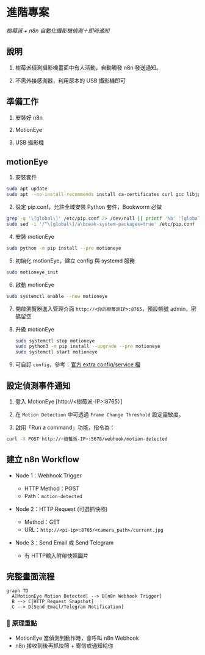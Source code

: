 # 進階專案

_樹莓派 + n8n 自動化攝影機偵測＋即時通知_

## 說明

1. 樹莓派偵測攝影機畫面中有人活動，自動觸發 n8n 發送通知。

2. 不需外接感測器，利用原本的 USB 攝影機即可


## 準備工作

1. 安裝好 n8n

2. MotionEye

3. USB 攝影機

## motionEye

1. 安裝套件

```bash
sudo apt update
sudo apt --no-install-recommends install ca-certificates curl gcc libjpeg62-turbo-dev libcurl4-openssl-dev libssl-dev -y
```

2. 設定 pip.conf，允許全域安裝 Python 套件，Bookworm 必做

```bash
grep -q '\[global\]' /etc/pip.conf 2> /dev/null || printf '%b' '[global]\n' | sudo tee -a /etc/pip.conf > /dev/null
sudo sed -i '/^\[global\]/a\break-system-packages=true' /etc/pip.conf
```

4. 安裝 motionEye

```bash
sudo python -m pip install --pre motioneye
```

5. 初始化 motionEye，建立 config 與 systemd 服務

```bash
sudo motioneye_init
```

6. 啟動 motionEye

```bash
sudo systemctl enable --now motioneye
```

7. 開啟瀏覽器進入管理介面 `http://<你的樹莓派IP>:8765`，預設帳號 admin，密碼留空

8. 升級 motionEye

    ```bash
    sudo systemctl stop motioneye
    sudo python3 -m pip install --upgrade --pre motioneye
    sudo systemctl start motioneye
    ```

9. 可自訂 `config`，參考：[官方 extra config/service 檔](https://github.com/motioneye-project/motioneye/tree/dev/motioneye/extra)

## 設定偵測事件通知

1. 登入 MotionEye [http://<樹莓派-IP>:8765）]

2. 在 `Motion Detection` 中可透過 `Frame Change Threshold` 設定靈敏度。

3. 啟用「Run a command」功能，指令為：

```bash
curl -X POST http://<樹莓派-IP>:5678/webhook/motion-detected
```

## 建立 n8n Workflow

* Node 1：Webhook Trigger

  * HTTP Method：POST
  * Path：`motion-detected`

* Node 2：HTTP Request (可選抓快照)

  * Method：GET
  * URL：`http://<pi-ip>:8765/<camera_path>/current.jpg`

* Node 3：Send Email 或 Send Telegram

  * 有 HTTP輸入附帶快照圖片



## 完整畫面流程

```mermaid
graph TD
  A[MotionEye Motion Detected] --> B[n8n Webhook Trigger]
  B --> C[HTTP Request Snapshot]
  C --> D[Send Email/Telegram Notification]
```



### 📌 原理重點

* MotionEye 當偵測到動作時，會呼叫 n8n Webhook
* n8n 接收到後再抓快照 + 寄信或通知給你



